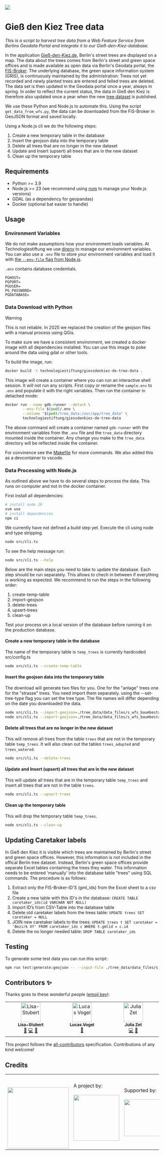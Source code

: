![](https://img.shields.io/badge/Built%20with%20%E2%9D%A4%EF%B8%8F-at%20Technologiestiftung%20Berlin-blue)

# Gieß den Kiez Tree data

_This is a script to harvest tree data from a Web Feature Service from Berlins Geodata Portal and integrate it to our Gieß-den-Kiez-database._

In the application [Gieß-den-Kiez.de](https://giessdenkiez.de), Berlin's street trees are displayed on a map. The data about the trees comes from Berlin's street and green space offices and is made available as open data via Berlin's Geodata portal, the [FIS-Broker](https://fbinter.stadt-berlin.de/fb/index.jsp). The underlying database, the green space information system (GRIS), is continuously maintained by the administration: Trees not yet recorded and newly planted trees are entered and felled trees are deleted. The data set is then updated in the Geodata portal once a year, always in spring. In order to reflect the current status, the data in Gieß den Kiez is therefore also updated once a year when the new [tree dataset](https://fbinter.stadt-berlin.de/fb/index.jsp?loginkey=zoomStart&mapId=k_wfs_baumbestand@senstadt&bbox=389138,5819243,390887,5820322) is published.

We use these Python and Node.js to automate this. Using the script `get_data_from_wfs.py`, the data can be downloaded from the FIS-Broker in GeoJSON format and saved locally.

Using a Node.js cli we do the following steps:

1. Create a new temporary table in the database
2. Insert the geojson data into the temporary table
3. Delete all trees that are no longer in the new dataset
4. Update and Insert (upsert) all trees that are in the new dataset
5. Clean up the temporary table

## Requirements

- Python >= 3.9
- Node.js >= 23 (we recommend using [nvm](https://nvm.sh) to manage your Node.js versions)
- GDAL (as a dependency for geopandas)
- Docker (optional bat easier to handle)

## Usage

### Environment Variables

We do not make assumptions how your environment loads variables. At Technologiestiftung we use [direnv](https://direnv.net/) to manage our environment variables. You can also use a `.env` file to store your environment variables and load it with [the `--env-file` flag from Node.js](https://nodejs.org/en/learn/command-line/how-to-read-environment-variables-from-nodejs).

`.env` contains database credentials.

```plain
PGHOST=
PGPORT=
PGUSER=
PG_PASSWORD=
PGDATABASE=
```

### Data Download with Python

> [!WARNING]
> This is not reliable. In 2025 we replaced the creation of the geojson files with a manual process using QGis.



To make sure we have a consistent environment, we created a docker image with all dependencies installed. You can use this image to poke around the data using gdal or other tools.

To build the image, run:

```bash
docker build -t technologiestiftung/giessdenkiez-de-tree-data .
```

This image will create a container where you can run an interactive shell session. It will not run any scripts. First copy or rename the `sample.env` to `.env` and populate it with the right variables. Then run the container in detached mode:

```bash
docker run --name gdk-runner --detach \
		--env-file $(pwd)/.env \
		--volume "$(pwd)/tree_data:/usr/app/tree_data" \
		technologiestiftung/giessdenkiez-de-tree-data
```

The above command will create a container named `gdk-runner` with the environment variables from the `.env` file and the `tree_data` directory mounted inside the container. Any change you make to the `tree_data` directory will be reflected inside the container.


For convinence see the [Makefile](./Makefile) for more commands.
We also added this as a devcontainer to vscode.


### Data Processing with Node.js

As outlined above we have to do several steps to process the data. This runs on computer and not in the docker container.

First install all dependencies:

```bash
# install node 20
nvm use
# install dependencies
npm ci
```

We currently have not defined a build step yet. Execute the cli using node and type stripping.

```bash
node src/cli.ts
```

To see the help message run:

```bash
node src/cli.ts --help
```

Below are the main steps you need to take to update the database. Each step should be run separately. This allows to chech in between if everything is working as expected. We recommend to run the steps in the following order:

1. create-temp-table
2. import-geojson
3. delete-trees
4. upsert-trees
5. clean-up

Test your process on a local version of the database before running it on the production database.

#### Create a new temporary table in the database

The name of the temporary table is `temp_trees` is currently hardcoded src/config.ts

```bash
node src/cli.ts --create-temp-table
```

#### Insert the geojson data into the temporary table

The download will generate two files for you. One for the "anlage" trees one for the "strasse" trees. You need import them separately. using the --set-tree-type flag you can set the tree type.
The file names will differ depending on the date you downloaded the data.

```bash
node src/cli.ts --import-geojson=./tree_data/data_files/s_wfs_baumbestand_an_2025-3-10.geo.json --set-tree-type=anlage
node src/cli.ts --import-geojson=./tree_data/data_files/s_wfs_baumbestand_2025-3-10.geo.json --set-tree-type=strasse
```

#### Delete all trees that are no longer in the new dataset

This will remove all trees from the table `trees` that are not in the temporary table `temp_trees`. It will also clean out the tables `trees_adopted` and `trees_watered`.

```bash
node src/cli.ts --delete-trees
```

#### Update and Insert (upsert) all trees that are in the new dataset

This will update all trees that are in the temporary table `temp_trees` and insert all trees that are not in the table `trees`.

```bash
node src/cli.ts --upsert-trees
```

#### Clean up the temporary table

This will drop the temporary table `temp_trees`.

```bash
node src/cli.ts --clean-up
```

## Updating Caretaker labels

In Gieß den Kiez it is visible which trees are maintained by Berlin's street and green space offices. However, this information is not included in the offical Berlin tree dataset. Instead, Berlin's green space offices provide separate Excel tables containing the trees they water. This information needs to be entered 'manually' into the database table "trees" using SQL commands. The procedure is as follows:

1. Extract only the FIS-Broker-ID'S (gml_ids) from the Excel sheet to a csv file
2. Create a new table with this ID's in the database: `CREATE TABLE caretaker_ids(id VARCHAR NOT NULL)`
3. Import ID’s from CSV-Table into the database table
4. Delete old caretaker labels from the trees table: `UPDATE trees SET caretaker = NULL`
5. JOIN new caretaker labels to the trees: `UPDATE trees t SET caretaker = 'Bezirk XY' FROM caretaker_ids c WHERE t.gmlid = c.id`
6. Delete the no longer needed table: `DROP TABLE caretaker_ids`

## Testing

To generate some test data you can run this script:

```bash
npm run test:generate:geojson -- --input-file ./tree_data/data_files/s_wfs_baumbestand_2024-4-19.geo.json --output-file ./tests/data/test.geo.json --count 10
```

## Contributors ✨

Thanks goes to these wonderful people ([emoji key](https://allcontributors.org/docs/en/emoji-key)):

<!-- ALL-CONTRIBUTORS-LIST:START - Do not remove or modify this section -->
<!-- prettier-ignore-start -->
<!-- markdownlint-disable -->
<table>
  <tbody>
    <tr>
      <td align="center" valign="top" width="14.28%"><a href="https://github.com/Lisa-Stubert"><img src="https://avatars.githubusercontent.com/u/61182572?v=4?s=64" width="64px;" alt="Lisa-Stubert"/><br /><sub><b>Lisa-Stubert</b></sub></a><br /><a href="#data-Lisa-Stubert" title="Data">🔣</a> <a href="https://github.com/technologiestiftung/giessdenkiez-de-tree-data/commits?author=Lisa-Stubert" title="Code">💻</a> <a href="https://github.com/technologiestiftung/giessdenkiez-de-tree-data/commits?author=Lisa-Stubert" title="Documentation">📖</a></td>
      <td align="center" valign="top" width="14.28%"><a href="https://github.com/vogelino"><img src="https://avatars.githubusercontent.com/u/2759340?v=4?s=64" width="64px;" alt="Lucas Vogel"/><br /><sub><b>Lucas Vogel</b></sub></a><br /><a href="https://github.com/technologiestiftung/giessdenkiez-de-tree-data/commits?author=vogelino" title="Documentation">📖</a></td>
      <td align="center" valign="top" width="14.28%"><a href="https://github.com/julizet"><img src="https://avatars.githubusercontent.com/u/52455010?v=4?s=64" width="64px;" alt="Julia Zet"/><br /><sub><b>Julia Zet</b></sub></a><br /><a href="https://github.com/technologiestiftung/giessdenkiez-de-tree-data/commits?author=julizet" title="Code">💻</a> <a href="https://github.com/technologiestiftung/giessdenkiez-de-tree-data/commits?author=julizet" title="Documentation">📖</a></td>
    </tr>
  </tbody>
</table>

<!-- markdownlint-restore -->
<!-- prettier-ignore-end -->

<!-- ALL-CONTRIBUTORS-LIST:END -->

This project follows the [all-contributors](https://github.com/all-contributors/all-contributors) specification. Contributions of any kind welcome!

## Credits

<table>
  <tr>
    <td>
      <a src="https://citylab-berlin.org/en/start/">
        <br />
        <br />
        <img width="200" src="https://logos.citylab-berlin.org/logo-citylab-berlin.svg" />
      </a>
    </td>
    <td>
      A project by: <a src="https://www.technologiestiftung-berlin.de/en/">
        <br />
        <br />
        <img width="150" src="https://logos.citylab-berlin.org/logo-technologiestiftung-berlin-en.svg" />
      </a>
    </td>
    <td>
      Supported by:
      <br />
      <br />
      <img width="120" src="https://logos.citylab-berlin.org/logo-berlin.svg" />
    </td>
  </tr>
</table>
